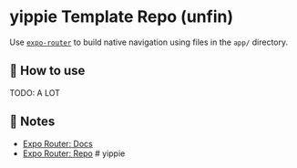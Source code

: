 # yippie Template Repo (unfin)

Use [`expo-router`](https://expo.github.io/router) to build native navigation using files in the `app/` directory.

## 🚀 How to use

TODO: A LOT

## 📝 Notes

- [Expo Router: Docs](https://expo.github.io/router)
- [Expo Router: Repo](https://github.com/expo/router)
#   y i p p i e  
 
